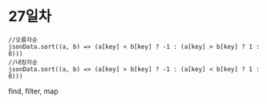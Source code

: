 # 27일차

```
//오름차순
jsonData.sort((a, b) => (a[key] < b[key] ? -1 : (a[key] > b[key] ? 1 : 0)))
//내림차순
jsonData.sort((a, b) => (a[key] > b[key] ? -1 : (a[key] < b[key] ? 1 : 0)))
```

find, filter, map
